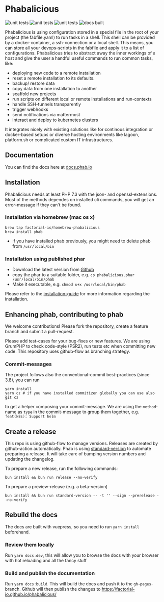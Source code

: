 # Phabalicious

![unit tests](https://github.com/factorial-io/phabalicious/actions/workflows/tests-7.3.yml/badge.svg?branch=main)
![unit tests](https://github.com/factorial-io/phabalicious/actions/workflows/tests-8.0.yml/badge.svg?branch=main)
![unit tests](https://github.com/factorial-io/phabalicious/actions/workflows/tests-8.1.yml/badge.svg?branch=main)
![docs built](https://github.com/factorial-io/phabalicious/actions/workflows/main.yml/badge.svg?branch=main)

Phabalicious is using configuration stored in a special file in the root of your project (the fabfile.yaml) to run tasks in a shell. This shell can be provided by a docker-container, a ssh-connection or a local shell. This means, you can store all your devops-scripts in the fabfile and apply it to a list of configurations. Phabalicious tries to abstract away the inner workings of a host and give the user a handful useful commands to run common tasks, like:

* deploying new code to a remote installation
* reset a remote installation to its defaults.
* backup/ restore data
* copy data from one installation to another
* scaffold new projects
* run scripts on different local or remote installations and run-contexts
* handle SSH-tunnels transparently
* trigger webhooks
* send notifications via mattermost
* interact and deploy to kubernetes clusters

It integrates nicely with existing solutions like for continous integration or docker-based setups or diverse hosting
environments like lagoon, platform.sh or complicated custom IT infrastructures.

## Documentation

You can find the docs here at [docs.phab.io](https://docs.phab.io)

## Installation

Phabalicious needs at least PHP 7.3 with the json- and openssl-extensions. Most of the methods dependes on installed
cli commands, you will get an error-message if they can't be found.

### Installation via homebrew (mac os x)

```
brew tap factorial-io/homebrew-phabalicious
brew install phab
```

* If you have installed phab previously, you might need to delete phab from `/usr/local/bin`

### Installation using published phar

* Download the latest version from [Github](https://github.com/factorial-io/phabalicious/releases)
* copy the phar to a suitable folder, e.g. `cp phabalicious.phar /usr/local/bin/phab`
* Make it executable, e.g. `chmod u+x /usr/local/bin/phab`

Please refer to the [installation-guide](./docs/installation.md) for more information regarding the installation.

## Enhancing phab, contributing to phab

We welcome contributions! Please fork the repository, create a feature branch and
submit a pull-request.

Please add test-cases for your bug-fixes or new features. We are using GrumPHP to
check code-style (PSR2), run tests etc when committing new code. This repository
uses github-flow as branching strategy.

### Commit-messages

The project follows also the conventional-commit best-practices (since 3.8), you can run

```
yarn install
yarn cz # if you have installed commitizen globally you can use also git cz
```

to get a helper composing your commit-message. We are using the `method`-name as `type`
in the commit-message to group them together, e.g. `feat(k8s): Support helm`

## Create a release

This repo is using github-flow to manage versions. Releases are created by
github-action automatically. Phab is using [standard-version](https://github.com/conventional-changelog/standard-version)
to automate preparing a release. It will take care of bumping version numbers and
updating the changelog.

To prepare a new release, run the following commands:

```
bun install && bun run release --no-verify
```

To prepare a preview-release (e.g. a beta-version)

```
bun install && bun run standard-version -- -t '' --sign --prerelease --no-verify
```


## Rebuild the docs

The docs are built with vuepress, so you need to run `yarn install` beforehand.

### Review them locally

Run `yarn docs:dev`, this will allow you to browse the docs with your browser with
hot reloading and all the fancy stuff

### Build and publish the documentation

Run `yarn docs:build`. This will build the docs and push it to the `gh-pages`-branch.
Github will then publish the changes to https://factorial-io.github.io/phabalicious/

